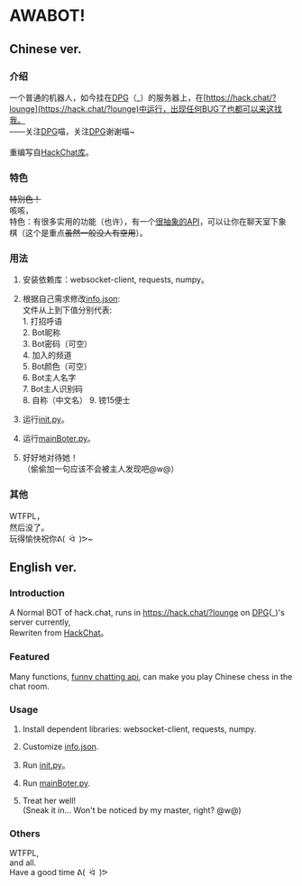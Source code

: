 # AWABOT!
## Chinese ver.
### 介绍
一个普通的机器人，如今挂在[DPG](https://github.com/World-Administrator)（\_）的服务器上，在[https://hack.chat/?lounge](https://hack.chat/?lounge)中运行，出现任何BUG了也都可以来这找我。  
——关注[DPG](https://github.com/World-Administrator)喵，关注[DPG](https://github.com/World-Administrator)谢谢喵~  
&emsp;  
重编写自[HackChat库](https://github.com/gkbrk/hackchat)。  

### 特色
~~特别色！~~  
咳咳，  
特色：有很多实用的功能（也许），有一个[很抽象的API](https://api.qingyunke.com/)，可以让你在聊天室下象棋（这个是重点~~虽然一般没人有空用~~）。

### 用法
1. 安装依赖库：websocket-client, requests, numpy。

2. 根据自己需求修改[info.json](https://github.com/Kroos372/awaBot/blob/main/info.json):  
	文件从上到下值分别代表:  
		1. 打招呼语  
		2. Bot昵称  
		3. Bot密码（可空）  
		4. 加入的频道  
		5. Bot颜色（可空）  
		6. Bot主人名字  
		7. Bot主人识别码  
		8. 自称（中文名）
		9. 镑15便士

3. 运行[init.py](https://github.com/Kroos372/awaBot/blob/main/init.py)。

4. 运行[mainBoter.py](https://github.com/Kroos372/awaBot/blob/main/mainBoter.py)。  

6. 好好地对待她！  
（偷偷加一句应该不会被主人发现吧@w@）

### 其他
WTFPL，  
然后没了。  
玩得愉快祝你ᕕ(&ensp;ᐛ&ensp;)ᕗ~

## English ver.
### Introduction
A Normal BOT of hack.chat, runs in https://hack.chat/?lounge on [DPG](https://github.com/World-Administrator)(\_)'s server currently,  
Rewriten from [HackChat](https://github.com/gkbrk/hackchat)。

### Featured
Many functions, [funny chatting api](https://api.qingyunke.com/), can make you play Chinese chess in the chat room.  

### Usage
1. Install dependent libraries: websocket-client, requests, numpy.  

2. Customize [info.json](https://github.com/Kroos372/awaBot/blob/main/info.json).

3. Run [init.py](https://github.com/Kroos372/awaBot/blob/main/init.py)。

4. Run [mainBoter.py](https://github.com/Kroos372/awaBot/blob/main/mainBoter.py).  

6. Treat her well!  
(Sneak it in... Won't be noticed by my master, right? @w@)
### Others
WTFPL,  
and all.  
Have a good time ᕕ(&ensp;ᐛ&ensp;)ᕗ  